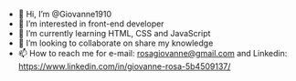 - 👋 Hi, I’m @Giovanne1910
- 👀 I’m interested in front-end developer
- 🌱 I’m currently learning HTML, CSS and JavaScript
- 💞️ I’m looking to collaborate on share my knowledge
- 📫 How to reach me for e-mail: rosagiovanne@gmail.com and Linkedin: https://www.linkedin.com/in/giovanne-rosa-5b4509137/

<!---
Giovanne1910/Giovanne1910 is a ✨ special ✨ repository because its `README.md` (this file) appears on your GitHub profile.
You can click the Preview link to take a look at your changes.
--->
